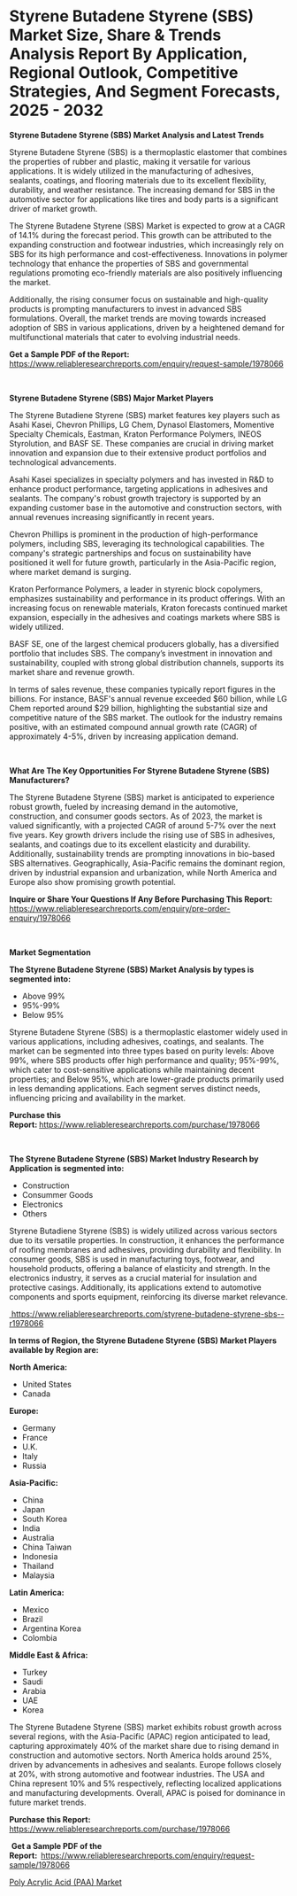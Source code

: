 <p><h1>Styrene Butadene Styrene (SBS) Market Size, Share & Trends Analysis Report By Application, Regional Outlook, Competitive Strategies, And Segment Forecasts, 2025 - 2032</h1></p><p><strong>Styrene Butadene Styrene (SBS) Market Analysis and Latest Trends</strong></p>
<p><p>Styrene Butadene Styrene (SBS) is a thermoplastic elastomer that combines the properties of rubber and plastic, making it versatile for various applications. It is widely utilized in the manufacturing of adhesives, sealants, coatings, and flooring materials due to its excellent flexibility, durability, and weather resistance. The increasing demand for SBS in the automotive sector for applications like tires and body parts is a significant driver of market growth.</p><p>The Styrene Butadene Styrene (SBS) Market is expected to grow at a CAGR of 14.1% during the forecast period. This growth can be attributed to the expanding construction and footwear industries, which increasingly rely on SBS for its high performance and cost-effectiveness. Innovations in polymer technology that enhance the properties of SBS and governmental regulations promoting eco-friendly materials are also positively influencing the market. </p><p>Additionally, the rising consumer focus on sustainable and high-quality products is prompting manufacturers to invest in advanced SBS formulations. Overall, the market trends are moving towards increased adoption of SBS in various applications, driven by a heightened demand for multifunctional materials that cater to evolving industrial needs.</p></p>
<p><strong>Get a Sample PDF of the Report:&nbsp;</strong> <a href="https://www.reliableresearchreports.com/enquiry/request-sample/1978066?utm_campaign=2179&utm_medium=2&utm_source=Github&utm_content=ia&utm_term=04022025&utm_id=styrene-butadene-styrene-sbs">https://www.reliableresearchreports.com/enquiry/request-sample/1978066</a></p>
<p>&nbsp;</p>
<p><strong>Styrene Butadene Styrene (SBS) Major Market Players</strong></p>
<p><p>The Styrene Butadiene Styrene (SBS) market features key players such as Asahi Kasei, Chevron Phillips, LG Chem, Dynasol Elastomers, Momentive Specialty Chemicals, Eastman, Kraton Performance Polymers, INEOS Styrolution, and BASF SE. These companies are crucial in driving market innovation and expansion due to their extensive product portfolios and technological advancements.</p><p>Asahi Kasei specializes in specialty polymers and has invested in R&D to enhance product performance, targeting applications in adhesives and sealants. The company's robust growth trajectory is supported by an expanding customer base in the automotive and construction sectors, with annual revenues increasing significantly in recent years.</p><p>Chevron Phillips is prominent in the production of high-performance polymers, including SBS, leveraging its technological capabilities. The company's strategic partnerships and focus on sustainability have positioned it well for future growth, particularly in the Asia-Pacific region, where market demand is surging.</p><p>Kraton Performance Polymers, a leader in styrenic block copolymers, emphasizes sustainability and performance in its product offerings. With an increasing focus on renewable materials, Kraton forecasts continued market expansion, especially in the adhesives and coatings markets where SBS is widely utilized.</p><p>BASF SE, one of the largest chemical producers globally, has a diversified portfolio that includes SBS. The company’s investment in innovation and sustainability, coupled with strong global distribution channels, supports its market share and revenue growth.</p><p>In terms of sales revenue, these companies typically report figures in the billions. For instance, BASF's annual revenue exceeded $60 billion, while LG Chem reported around $29 billion, highlighting the substantial size and competitive nature of the SBS market. The outlook for the industry remains positive, with an estimated compound annual growth rate (CAGR) of approximately 4-5%, driven by increasing application demand.</p></p>
<p>&nbsp;</p>
<p><strong>What Are The Key Opportunities For Styrene Butadene Styrene (SBS) Manufacturers?</strong></p>
<p><p>The Styrene Butadene Styrene (SBS) market is anticipated to experience robust growth, fueled by increasing demand in the automotive, construction, and consumer goods sectors. As of 2023, the market is valued significantly, with a projected CAGR of around 5-7% over the next five years. Key growth drivers include the rising use of SBS in adhesives, sealants, and coatings due to its excellent elasticity and durability. Additionally, sustainability trends are prompting innovations in bio-based SBS alternatives. Geographically, Asia-Pacific remains the dominant region, driven by industrial expansion and urbanization, while North America and Europe also show promising growth potential.</p></p>
<p><strong>Inquire or Share Your Questions If Any Before Purchasing This Report:</strong> <a href="https://www.reliableresearchreports.com/enquiry/pre-order-enquiry/1978066?utm_campaign=2179&utm_medium=2&utm_source=Github&utm_content=ia&utm_term=04022025&utm_id=styrene-butadene-styrene-sbs">https://www.reliableresearchreports.com/enquiry/pre-order-enquiry/1978066</a></p>
<p>&nbsp;</p>
<p><strong>Market Segmentation</strong></p>
<p><strong>The Styrene Butadene Styrene (SBS) Market Analysis by types is segmented into:</strong></p>
<p><ul><li>Above 99%</li><li>95%-99%</li><li>Below 95%</li></ul></p>
<p><p>Styrene Butadene Styrene (SBS) is a thermoplastic elastomer widely used in various applications, including adhesives, coatings, and sealants. The market can be segmented into three types based on purity levels: Above 99%, where SBS products offer high performance and quality; 95%-99%, which cater to cost-sensitive applications while maintaining decent properties; and Below 95%, which are lower-grade products primarily used in less demanding applications. Each segment serves distinct needs, influencing pricing and availability in the market.</p></p>
<p><strong>Purchase this Report:&nbsp;</strong><a href="https://www.reliableresearchreports.com/purchase/1978066?utm_campaign=2179&utm_medium=2&utm_source=Github&utm_content=ia&utm_term=04022025&utm_id=styrene-butadene-styrene-sbs">https://www.reliableresearchreports.com/purchase/1978066</a></p>
<p>&nbsp;</p>
<p><strong>The Styrene Butadene Styrene (SBS) Market Industry Research by Application is segmented into:</strong></p>
<p><ul><li>Construction</li><li>Consummer Goods</li><li>Electronics</li><li>Others</li></ul></p>
<p><p>Styrene Butadiene Styrene (SBS) is widely utilized across various sectors due to its versatile properties. In construction, it enhances the performance of roofing membranes and adhesives, providing durability and flexibility. In consumer goods, SBS is used in manufacturing toys, footwear, and household products, offering a balance of elasticity and strength. In the electronics industry, it serves as a crucial material for insulation and protective casings. Additionally, its applications extend to automotive components and sports equipment, reinforcing its diverse market relevance.</p></p>
<p><a href="https://www.reliableresearchreports.com/styrene-butadene-styrene-sbs--r1978066?utm_campaign=2179&utm_medium=2&utm_source=Github&utm_content=ia&utm_term=04022025&utm_id=styrene-butadene-styrene-sbs">&nbsp;https://www.reliableresearchreports.com/styrene-butadene-styrene-sbs--r1978066</a></p>
<p><strong>In terms of Region, the Styrene Butadene Styrene (SBS) Market Players available by Region are:</strong></p>
<p>
    <p> <strong> North America: </strong>
        <ul>
            <li>United States</li>
            <li>Canada</li>
        </ul>
        </p> 
    <p> <strong> Europe: </strong>
        <ul>
            <li>Germany</li>
            <li>France</li>
            <li>U.K.</li>
            <li>Italy</li>
            <li>Russia</li>
        </ul>
        </p> 
    <p> <strong> Asia-Pacific: </strong>
        <ul>
            <li>China</li>
            <li>Japan</li>
            <li>South Korea</li>
            <li>India</li>
            <li>Australia</li>
            <li>China Taiwan</li>
            <li>Indonesia</li>
            <li>Thailand</li>
            <li>Malaysia</li>
        </ul>
        </p> 
    <p> <strong> Latin America: </strong>
        <ul>
            <li>Mexico</li>
            <li>Brazil</li>
            <li>Argentina Korea</li>
            <li>Colombia</li>
        </ul>
        </p> 
    <p> <strong> Middle East & Africa: </strong>
        <ul>
            <li>Turkey</li>
            <li>Saudi</li>
            <li>Arabia</li>
            <li>UAE</li>
            <li>Korea</li>
        </ul>
    </p>
    </p>
<p><p>The Styrene Butadene Styrene (SBS) market exhibits robust growth across several regions, with the Asia-Pacific (APAC) region anticipated to lead, capturing approximately 40% of the market share due to rising demand in construction and automotive sectors. North America holds around 25%, driven by advancements in adhesives and sealants. Europe follows closely at 20%, with strong automotive and footwear industries. The USA and China represent 10% and 5% respectively, reflecting localized applications and manufacturing developments. Overall, APAC is poised for dominance in future market trends.</p></p>
<p><strong>Purchase this Report: </strong><a href="https://www.reliableresearchreports.com/purchase/1978066?utm_campaign=2179&utm_medium=2&utm_source=Github&utm_content=ia&utm_term=04022025&utm_id=styrene-butadene-styrene-sbs">https://www.reliableresearchreports.com/purchase/1978066</a></p>
<p>&nbsp;<strong>Get a Sample PDF of the Report:&nbsp;&nbsp;</strong><a href="https://www.reliableresearchreports.com/enquiry/request-sample/1978066?utm_campaign=2179&utm_medium=2&utm_source=Github&utm_content=ia&utm_term=04022025&utm_id=styrene-butadene-styrene-sbs">https://www.reliableresearchreports.com/enquiry/request-sample/1978066</a></p>
<p><strong></strong></p>
<p><p><a href="https://github.com/gerdabatiskzv9/Market-Research-Report-List-1/blob/main/poly-acrylic-acid-paa-market.md?utm_campaign=2179&utm_medium=2&utm_source=Github&utm_content=ia&utm_term=04022025&utm_id=styrene-butadene-styrene-sbs">Poly Acrylic Acid (PAA) Market</a></p></p>